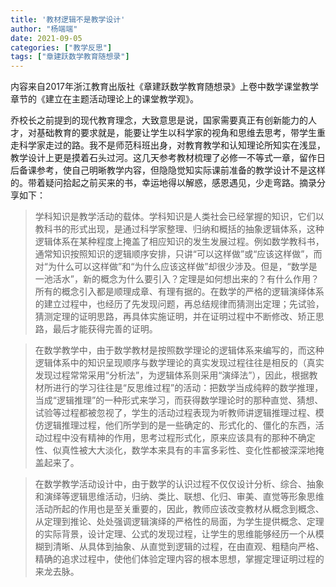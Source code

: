 ```yaml
---
title: '教材逻辑不是教学设计'
author: "杨端端"
date: 2021-09-05
categories: ["教学反思"]
tags: ["章建跃数学教育随想录"]
---
```


内容来自2017年浙江教育出版社《章建跃数学教育随想录》上卷中数学课堂教学章节的《建立在主题活动理论上的课堂教学观》。

乔校长之前提到的现代教育理念，大致意思是说，国家需要真正有创新能力的人才，对基础教育的要求就是，能要让学生以科学家的视角和思维去思考，带学生重走科学家走过的路。我不是师范科班出身，对教育教学和认知理论所知实在浅显，教学设计上更是摸着石头过河。这几天参考教材梳理了必修一不等式一章，留作日后备课参考，使自己明晰教学内容，但隐隐觉知实际课前准备的教学设计不是这样的。带着疑问拾起之前买来的书，幸运地得以解惑，感恩遇见，少走弯路。摘录分享如下：

> 学科知识是教学活动的载体。学科知识是人类社会已经掌握的知识，它们以教科书的形式出现，是通过科学家整理、归纳和概括的抽象逻辑体系，这种逻辑体系在某种程度上掩盖了相应知识的发生发展过程。例如数学教科书，通常知识按照知识的逻辑顺序安排，只讲“可以这样做”或“应该这样做”，而对“为什么可以这样做”和“为什么应该这样做”却很少涉及。但是，“数学是一池活水”，新的概念为什么要引入？定理是如何想出来的？有什么作用？所有的概念引入都是顺理成章、有理有据的。在数学的严格的逻辑演绎体系的建立过程中，也经历了先发现问题，再总结规律而猜测出定理；先试验，猜测定理的证明思路，再具体实施证明，并在证明过程中不断修改、矫正思路，最后才能获得完善的证明。

> 在数学教学中，由于数学教材是按照数学理论的逻辑体系来编写的，而这种逻辑体系中的知识呈现顺序与数学理论的真实发现过程往往是相反的（真实发现过程常常采用“分析法”，为逻辑体系则采用“演绎法”），因此，根据教材所进行的学习往往是“反思维过程”的活动：把数学当成纯粹的数学推理，当成“逻辑推理”的一种形式来学习，而获得数学理论时的那种直觉、猜想、试验等过程都被忽视了，学生的活动过程表现为听教师讲逻辑推理过程、模仿逻辑推理过程，他们所学到的是一些确定的、形式化的、僵化的东西，活动过程中没有精神的作用，思考过程形式化，原来应该具有的那种不确定性、似真性被大大淡化，数学本来具有的丰富多彩性、变化性都被深深地掩盖起来了。

> 在数学教学活动设计中，由于数学的认识过程不仅仅设计分析、综合、抽象和演绎等逻辑思维活动，归纳、类比、联想、化归、审美、直觉等形象思维活动所起的作用也是至关重要的，因此，教师应该改变教材从概念到概念、从定理到推论、处处强调逻辑演绎的严格性的局面，为学生提供概念、定理的实际背景，设计定理、公式的发现过程，让学生的思维能够经历一个从模糊到清晰、从具体到抽象、从直觉到逻辑的过程，在由直观、粗糙向严格、精确的追求过程中，使他们体验定理内容的根本思想，掌握定理证明过程的来龙去脉。